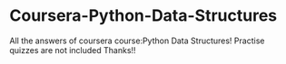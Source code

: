 # Coursera-Python-Data-Structures
All the answers of coursera course:Python Data Structures!
Practise quizzes are not included
Thanks!!
